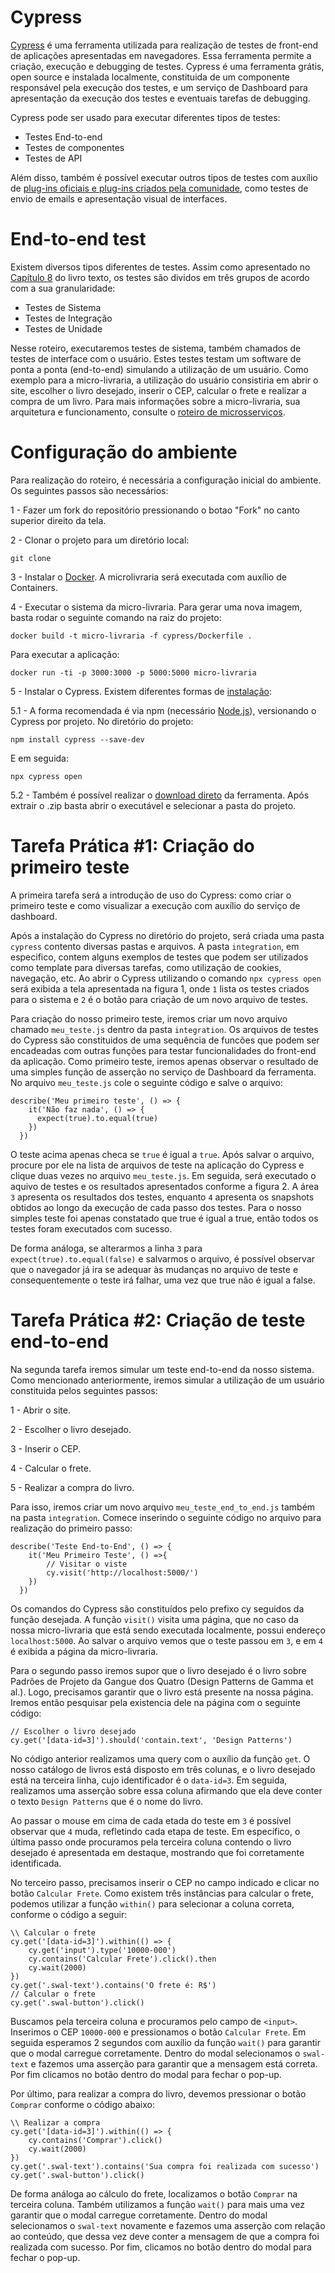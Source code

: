 # Cypress

[Cypress](https://www.cypress.io) é uma ferramenta utilizada para realização de testes de front-end de aplicações apresentadas em navegadores. Essa ferramenta permite a criação, execução e debugging de testes. Cypress é uma ferramenta grátis, open source e instalada localmente, constituida de um componente responsável pela execução dos testes, e um serviço de Dashboard para apresentação da execução dos testes e eventuais tarefas de debugging.

Cypress pode ser usado para executar diferentes tipos de testes:

- Testes End-to-end
- Testes de componentes
- Testes de API

Além disso, também é possível executar outros tipos de testes com auxílio de [plug-ins oficiais e plug-ins criados pela comunidade](https://docs.cypress.io/plugins/directory), como testes de envio de emails e apresentação visual de interfaces.

# End-to-end test

Existem diversos tipos diferentes de testes. Assim como apresentado no [Capítulo 8](https://engsoftmoderna.info/cap8.html) do livro texto, os testes são dividos em três grupos de acordo com a sua granularidade:

- Testes de Sistema
- Testes de Integração
- Testes de Unidade

Nesse roteiro, executaremos testes de sistema, também chamados de testes de interface com o usuário. Estes testes testam um software de ponta a ponta (end-to-end) simulando a utilização de um usuário. Como exemplo para a micro-livraria, a utilização do usuário consistiria em abrir o site, escolher o livro desejado, inserir o CEP, calcular o frete e realizar a compra de um livro. Para mais informações sobre a micro-livraria, sua arquitetura e funcionamento, consulte o [roteiro de microsserviços](https://github.com/aserg-ufmg/micro-livraria).

# Configuração do ambiente

Para realização do roteiro, é necessária a configuração inicial do ambiente. Os seguintes passos são necessários:

1 - Fazer um fork do repositório pressionando o botao "Fork" no canto superior direito da tela.

2 - Clonar o projeto para um diretório local:

```
git clone 
```
    
3 - Instalar o [Docker](https://docs.docker.com/get-docker/). A microlivraria será executada com auxílio de Containers.

4 - Executar o sistema da micro-livraria. Para gerar uma nova imagem, basta rodar o seguinte comando na raiz do projeto:

```
docker build -t micro-livraria -f cypress/Dockerfile .
```

Para executar a aplicação:

```
docker run -ti -p 3000:3000 -p 5000:5000 micro-livraria
```
    
5 - Instalar o Cypress. Existem diferentes formas de [instalação](https://docs.cypress.io/guides/getting-started/installing-cypress):

5.1 - A forma recomendada é via npm (necessário [Node.js](https://nodejs.org/en/download/)), versionando o Cypress por projeto. No diretório do projeto:
    
```
npm install cypress --save-dev
```

E em seguida:

```
npx cypress open
```
    
5.2 - Também é possível realizar o [download direto](https://download.cypress.io/desktop) da ferramenta. Após extrair o .zip basta abrir o executável e selecionar a pasta do projeto.

# Tarefa Prática #1: Criação do primeiro teste

A primeira tarefa será a introdução de uso do Cypress: como criar o primeiro teste e como visualizar a execução com auxílio do serviço de dashboard. 

Após a instalação do Cypress no diretório do projeto, será criada uma pasta `cypress` contento diversas pastas e arquivos. A pasta `integration`, em especifico, contem alguns exemplos de testes que podem ser utilizados como template para diversas tarefas, como utilização de cookies, navegação, etc. Ao abrir o Cypress utilizando o comando `npx cypress open` será exibida a tela apresentada na figura 1, onde `1` lista os testes criados para o sistema e `2` é o botão para criação de um novo arquivo de testes.

Para criação do nosso primeiro teste, iremos criar um novo arquivo chamado `meu_teste.js` dentro da pasta `integration`. Os arquivos de testes do Cypress são constituidos de uma sequência de funcões que podem ser encadeadas com outras funções para testar funcionalidades do front-end da aplicação. Como primeiro teste, iremos apenas observar o resultado de uma simples função de asserção no serviço de Dashboard da ferramenta. No arquivo `meu_teste.js` cole o seguinte código e salve o arquivo:

```
describe('Meu primeiro teste', () => {
    it('Não faz nada', () => {
      expect(true).to.equal(true)
    })
  })
```

O teste acima apenas checa se `true` é igual a `true`. Após salvar o arquivo, procure por ele na lista de arquivos de teste na aplicação do Cypress e clique duas vezes no arquivo `meu_teste.js`. Em seguida, será executado o aquivo de testes e os resultados apresentados conforme a figura 2. A área `3` apresenta os resultados dos testes, enquanto `4` apresenta os snapshots obtidos ao longo da execução de cada passo dos testes. Para o nosso simples teste foi apenas constatado que true é igual a true, então todos os testes foram executados com sucesso.

De forma análoga, se alterarmos a linha `3` para `expect(true).to.equal(false)` e salvarmos o arquivo, é possível observar que o navegador já ira se adequar às mudanças no arquivo de teste e consequentemente o teste irá falhar, uma vez que true não é igual a false.

# Tarefa Prática #2: Criação de teste end-to-end

Na segunda tarefa iremos simular um teste end-to-end da nosso sistema. Como mencionado anteriormente, iremos simular a utilização de um usuário constituida pelos seguintes passos:

1 - Abrir o site. 

2 - Escolher o livro desejado.

3 - Inserir o CEP.

4 - Calcular o frete.

5 - Realizar a compra do livro.

Para isso, iremos criar um novo arquivo `meu_teste_end_to_end.js` também na pasta `integration`. Comece inserindo o seguinte código no arquivo para realização do primeiro passo:

```
describe('Teste End-to-End', () => {
    it('Meu Primeiro Teste', () =>{
        // Visitar o viste
        cy.visit('http://localhost:5000/')
    })
  })
```

Os comandos do Cypress são constituídos pelo prefixo cy seguidos da função desejada. A função `visit()` visita uma página, que no caso da nossa micro-livraria que está sendo executada localmente, possui endereço `localhost:5000`. Ao salvar o arquivo vemos que o teste passou em `3`, e em `4` é exibida a página da micro-livraria.

Para o segundo passo iremos supor que o livro desejado é o livro sobre Padrões de Projeto da Gangue dos Quatro (Design Patterns de Gamma et al.). Logo, precisamos garantir que o livro está presente na nossa página. Iremos então pesquisar pela existencia dele na página com o seguinte código:

```
// Escolher o livro desejado
cy.get('[data-id=3]').should('contain.text', 'Design Patterns')
```
        
No código anterior realizamos uma query com o auxílio da função `get`. O nosso catálogo de livros está disposto em três colunas, e o livro desejado está na terceira linha, cujo identificador é o `data-id=3`. Em seguida, realizamos uma asserção sobre essa coluna afirmando que ela deve conter o texto `Design Patterns` que é o nome do livro. 

Ao passar o mouse em cima de cada etada do teste em `3` é possível observar que `4` muda, refletindo cada etapa de teste. Em específico, o última passo onde procuramos pela terceira coluna contendo o livro desejado é apresentada em destaque, mostrando que foi corretamente identificada.

No terceiro passo, precisamos inserir o CEP no campo indicado e clicar no botão `Calcular Frete`. Como existem três instâncias para calcular o frete, podemos utilizar a função `within()` para selecionar a coluna correta, conforme o código a seguir:

```
\\ Calcular o frete
cy.get('[data-id=3]').within(() => {
    cy.get('input').type('10000-000')
    cy.contains('Calcular Frete').click().then
    cy.wait(2000)
})
cy.get('.swal-text').contains('O frete é: R$')
// Calcular o frete
cy.get('.swal-button').click()
```
        
Buscamos pela terceira coluna e procuramos pelo campo de `<input>`. Inserimos o CEP `10000-000` e pressionamos o botão `Calcular Frete`. Em seguida esperamos 2 segundos com auxílio da função `wait()` para garantir que o modal carregue corretamente. Dentro do modal selecionamos o `swal-text` e fazemos uma asserção para garantir que a mensagem está correta. Por fim clicamos no botão dentro do modal para fechar o pop-up.

Por último, para realizar a compra do livro, devemos pressionar o botão `Comprar` conforme o código abaixo:

```
\\ Realizar a compra
cy.get('[data-id=3]').within(() => {
    cy.contains('Comprar').click()
    cy.wait(2000)
})
cy.get('.swal-text').contains('Sua compra foi realizada com sucesso')
cy.get('.swal-button').click()
```
        
De forma análoga ao cálculo do frete, localizamos o botão `Comprar` na terceira coluna. Também utilizamos a função `wait()` para mais uma vez garantir que o modal carregue corretamente. Dentro do modal selecionamos o `swal-text` novamente e fazemos uma asserção com relação ao conteúdo, que dessa vez deve conter a mensagem de que a compra foi realizada com sucesso. Por fim, clicamos no botão dentro do modal para fechar o pop-up.
